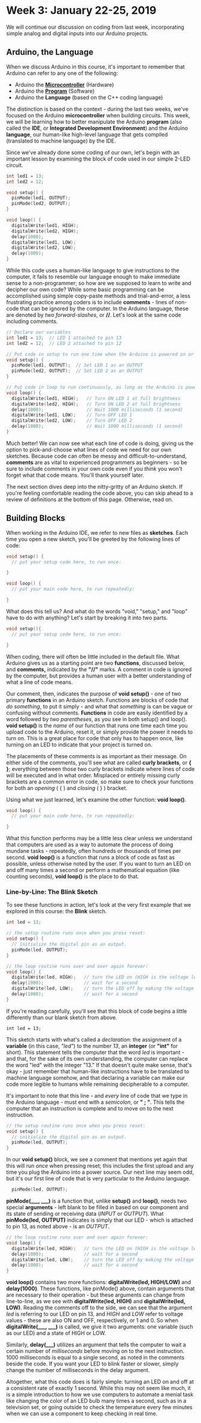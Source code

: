 # Week 3: January 22-25, 2019

We will continue our discussion on coding from last week, incorporating simple analog and digital inputs into our Arduino projects.

## Arduino, the Language

When we discuss Arduino in this course, it's important to remember that Arduino can refer to any one of the following:

* Arduino the <a href="https://cdn.sparkfun.com/assets/9/1/e/4/8/515b4656ce395f8a38000000.png" target="_blank">**Microcontroller**</a> (Hardware)
* Arduino the <a href="https://core-electronics.com.au/media/wysiwyg/tutorials/aidan/arduino-ide.png" target="_blank">**Program**</a> (Software)
* Arduino the **Language** (based on the C++ coding language)

The distinction is based on the context - during the last two weeks, we've focused on the Arduino **microcontroller** when building circuits. This week, we will be learning how to better manipulate the Arduino **program** (also called the **IDE**, or **Integrated Development Environment**) and the Arduino **language**, our human-like high-level language that gets compiled (translated to machine language) by the IDE.

Since we've already done some coding of our own, let's begin with an important lesson by examining the block of code used in our simple 2-LED circuit.

```c++
int led1 = 13;  
int led2 = 12;

void setup() {
  pinMode(led1, OUTPUT);
  pinMode(led2, OUTPUT);
}

void loop() {
  digitalWrite(led1, HIGH);  
  digitalWrite(led2, HIGH);
  delay(1000);
  digitalWrite(led1, LOW);
  digitalWrite(led2, LOW);
  delay(1000);  
}
```

While this code uses a human-like language to give instructions to the computer, it fails to resemble our language enough to make immediate sense to a non-programmer; so how are we supposed to learn to write and decipher our own code? While some basic programming can be accomplished using simple copy-paste methods and trial-and-error, a less frustrating practice among coders is to include **comments** - lines of non-code that can be ignored by the computer. In the Arduino language, these are denoted by _two forward-slashes_, or **//**. Let's look at the same code including comments.

```c++
// Declare our variables
int led1 = 13;  // LED 1 attached to pin 13
int led2 = 12;  // LED 2 attached to pin 12

// Put code in setup to run one time when the Arduino is powered on or reset
void setup() {
  pinMode(led1, OUTPUT);  // Set LED 1 as an OUTPUT
  pinMode(led2, OUTPUT);  // Set LED 2 as an OUTPUT
}

// Put code in loop to run continuously, as long as the Arduino is powered on
void loop() {
  digitalWrite(led1, HIGH);   // Turn ON LED 1 at full brightness
  digitalWrite(led2, HIGH);   // Turn ON LED 2 at full brightness
  delay(1000);                // Wait 1000 milliseconds (1 second)
  digitalWrite(led1, LOW);    // Turn OFF LED 1
  digitalWrite(led2, LOW);    // Turn OFF LED 2
  delay(1000);                // Wait 1000 milliseconds (1 second)  
}
```

Much better! We can now see what each line of code is doing, giving us the option to pick-and-choose what lines of code we need for our own sketches. Because code can often be messy and difficult-to-understand, **comments** are as vital to experienced programmers as beginners - so be sure to include comments in your own code even if you _think_ you won't forget what that code means. You'll thank yourself later.

The next section dives deep into the nitty-gritty of an Arduino sketch. If you're feeling comfortable reading the code above, you can skip ahead to a review of definitions at the bottom of this page. Otherwise, read on.

## Building Blocks

When working in the Arduino IDE, we refer to new files as **sketches**.  Each time you open a new sketch, you'll be greeted by the following lines of code:

```c++
void setup() {
  // put your setup code here, to run once:

}

void loop() {
  // put your main code here, to run repeatedly:

}
```

What does this tell us? And what do the words "void," "setup," and "loop" have to do with anything? Let's start by breaking it into two parts.

```c++
void setup(){
  // put your setup code here, to run once:

}
```

When coding, there will often be little included in the default file. What Arduino gives us as a starting point are two **functions**, discussed below, and **comments,** indicated by the **"//"** marks. A comment in code is ignored by the computer, but provides a human user with a better understanding of what a line of code means.

Our comment, then, indicates the purpose of **void setup()** - one of two primary **functions** in an Arduino sketch. Functions are blocks of code that _do something_, to put it simply - and what that _something_ is can be vague or confusing without comments. **Functions** in code are easily identified by a word followed by _two parentheses_, as you see in both setup() and loop(). **void setup()** is the _name_ of our function that runs one time each time you upload code to the Arduino, reset it, or simply provide the power it needs to turn on. This is a great place for code that only has to happen once, like turning on an LED to indicate that your project is turned on.

The placements of these comments is as important as their message. On either side of the comments, you'll see what are called **curly brackets**, or **{ }**; everything between those two curly brackets indicate where lines of code will be executed and in what order. Misplaced or entirely missing curly brackets are a common error in code, so make sure to check your functions for both an _opening_ ( { ) and _closing_ ( } ) bracket.

Using what we just learned, let's examine the other function: **void loop()**.

```c++
void loop() {
  // put your main code here, to run repeatedly:

}
```

What this function performs may be a little less clear unless we understand that computers are used as a way to automate the process of doing mundane tasks - repeatedly, often hundreds or thousands of times per second. **void loop()** is a function that runs a block of code as fast as possible, unless otherwise noted by the user. If you want to turn an LED on and off many times a second or perform a mathematical equation (like counting seconds), **void loop()** is the place to do that.

### Line-by-Line: The Blink Sketch

To see these functions in action, let's look at the very first example that we explored in this course: the **Blink** sketch.

```c++
int led = 13;

// the setup routine runs once when you press reset:
void setup() {                
  // initialize the digital pin as an output.
  pinMode(led, OUTPUT);     
}

// the loop routine runs over and over again forever:
void loop() {
  digitalWrite(led, HIGH);   // turn the LED on (HIGH is the voltage level)
  delay(1000);               // wait for a second
  digitalWrite(led, LOW);    // turn the LED off by making the voltage LOW
  delay(1000);               // wait for a second
}
```

If you're reading carefully, you'll see that this block of code begins a little differently than our blank sketch from above.

```
int led = 13;
```

This sketch starts with what's called a _declaration_: the assignment of a **variable** (in this case, _"led"_) to the number _13_, an **integer** (or **"int"** for short). This statement tells the computer that the word _led_ is important - and that, for the sake of its own understanding, the computer can replace the word "led" with the integer "13." If that doesn't quite make sense, that's okay - just remember that human-like instructions have to be translated to machine language somehow, and that declaring a variable can make our code more legible to humans while remaining decipherable to a computer.

It's important to note that this line - and _every_ line of code that we type in the Arduino language - must end with a _semicolon_, or **" ; "**. This tells the computer that an instruction is complete and to move on to the next instruction.

```c++
// the setup routine runs once when you press reset:
void setup() {                
  // initialize the digital pin as an output.
  pinMode(led, OUTPUT);     
}
```

In our **void setup()** block, we see a comment that mentions yet again that this will run _once_ when pressing reset; this includes the first upload and any time you plug the Arduino into a power source. Our next line may seem odd, but it's our first line of code that is very particular to the Arduino language.

```c++
  pinMode(led, OUTPUT);
```

**pinMode(___, ___)** is a function that, unlike **setup()** and **loop()**, needs two special **arguments** - left blank to be filled in based on our component and its state of sending or receiving data (_INPUT_ or _OUTPUT_). What **pinMode(led, OUTPUT)** indicates is simply that our LED - which is attached to pin 13, as noted above - is an _OUTPUT_.

```c++
// the loop routine runs over and over again forever:
void loop() {
  digitalWrite(led, HIGH);   // turn the LED on (HIGH is the voltage level)
  delay(1000);               // wait for a second
  digitalWrite(led, LOW);    // turn the LED off by making the voltage LOW
  delay(1000);               // wait for a second
}
```

**void loop()** contains two more functions: **digitalWrite(led, HIGH/LOW)** and **delay(1000)**. These functions, like pinMode() above, contain arguments that are necessary to their operation - but these arguments can change from line-to-line, as we see with **digitalWrite(led, HIGH)** and **digitalWrite(led, LOW)**. Reading the comments off to the side, we can see that the argument _led_ is referring to our LED on pin 13, and _HIGH_ and _LOW_ refer to voltage values - these are also ON and OFF, respectively, or 1 and 0. So when **digitalWrite(___, ___)** is called, we give it two arguments: one variable (such as our LED) and a state of HIGH or LOW.

Similarly, **delay(___)** utilizes an argument that tells the computer to wait a certain number of _milliseconds_ before moving on to the next instruction. 1000 milliseconds is equal to a single second, as noted in the comments beside the code. If you want your LED to blink faster or slower, simply change the number of milliseconds in the delay argument.

Altogether, what this code does is fairly simple: turning an LED on and off at a consistent rate of exactly 1 second. While this may not seem like much, it is a simple introduction to how we use computers to automate a menial task like changing the color of an LED bulb many times a second, such as in a television set, or going outside to check the temperature every few minutes when we can use a component to keep checking in real time.
